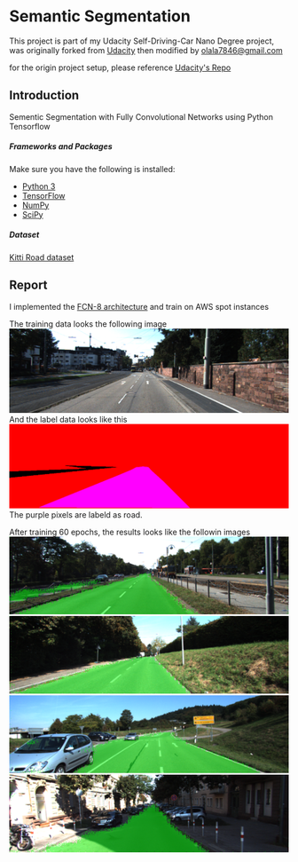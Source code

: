 # Semantic Segmentation

This project is part of my Udacity Self-Driving-Car Nano Degree project, was originally forked from [Udacity](https://github.com/udacity/CarND-Semantic-Segmentation) then modified by olala7846@gmail.com

for the origin project setup, please reference [Udacity's Repo](https://github.com/udacity/CarND-Semantic-Segmentation)

## Introduction
Sementic Segmentation with Fully Convolutional Networks using Python Tensorflow

##### Frameworks and Packages
Make sure you have the following is installed:
 - [Python 3](https://www.python.org/)
 - [TensorFlow](https://www.tensorflow.org/)
 - [NumPy](http://www.numpy.org/)
 - [SciPy](https://www.scipy.org/)
##### Dataset
[Kitti Road dataset](http://www.cvlibs.net/datasets/kitti/eval_road.php)

## Report
I implemented the [FCN-8 architecture](https://people.eecs.berkeley.edu/~jonlong/long_shelhamer_fcn.pdf) and train on AWS spot instances

The training data looks the following image
![train_x](./images/training/um_000002.png)
And the label data looks like this
![train_y](./images/training/um_road_000002.png)
The purple pixels are labeld as road.

After training 60 epochs, the results looks like the followin images
![sample1](./images/um_000002.png)
![sample2](./images/um_000018.png)
![sample3](./images/umm_000035.png)
![sample4](./images/uu_000098.png)